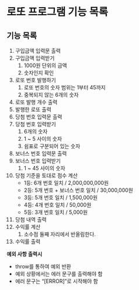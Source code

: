 # 로또 프로그램 기능 목록

## 기능 목록

1. 구입금액 입력문 출력
2. 구입금액 입력받기
   1. 1000원 단위의 금액
   2. 숫자인지 확인
3. 로또 번호 발행하기
   1. 로또 번호의 숫자 범위는 1부터 45까지
   2. 중복되지 않는 6개의 숫자
4. 로또 발행 개수 출력
5. 발행한 로또 출력
6. 당첨 번호 입력문 출력
7. 당첨 번호 입력받기
   1. 6개의 숫자
   2. 1 ~ 5 사이의 숫자
   3. 쉼표로 구분되어 있는 숫자
8. 보너스 번호 입력문 출력
9. 보너스 번호 입력받기
   1. 1 ~ 45 사이의 숫자
10. 당첨 기준을 토대로 점수 계산
    - 1등: 6개 번호 일치 / 2,000,000,000원
    - 2등: 5개 번호 + 보너스 번호 일치 / 30,000,000원
    - 3등: 5개 번호 일치 / 1,500,000원
    - 4등: 4개 번호 일치 / 50,000원
    - 5등: 3개 번호 일치 / 5,000원
11. 당첨 내역 출력
12. 수익률 계산
    1. 소수점 둘째 자리에서 반올림한다.
13. 수익률 출력

**예외 사항 출력시**

- throw를 통하여 예외 반환
- 예외 상황에서는 에러 문구를 출력해야 함
- 에러 문구는 “[ERROR]”로 시작해야 함
